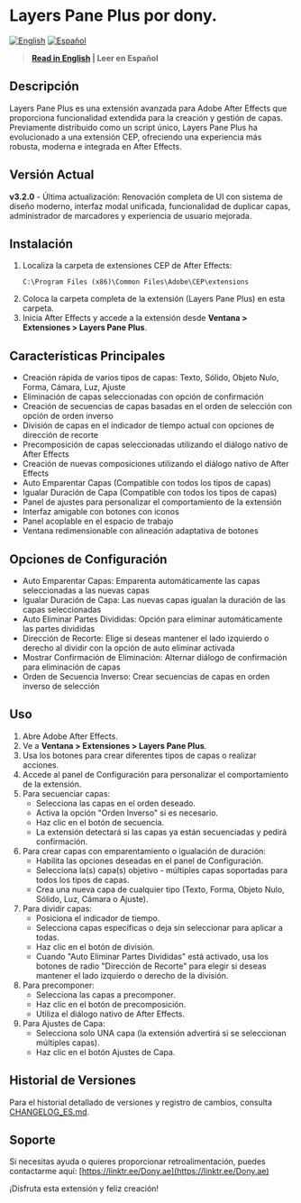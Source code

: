 # Layers Pane Plus por dony.

[![English](https://img.shields.io/badge/Language-English-blue.svg)](README.md)
[![Español](https://img.shields.io/badge/Idioma-Español-red.svg)](README_ES.md)

> **[Read in English](README.md) | Leer en Español**

## Descripción
Layers Pane Plus es una extensión avanzada para Adobe After Effects que proporciona funcionalidad extendida para la creación y gestión de capas. Previamente distribuido como un script único, Layers Pane Plus ha evolucionado a una extensión CEP, ofreciendo una experiencia más robusta, moderna e integrada en After Effects.

## Versión Actual
**v3.2.0** - Última actualización: Renovación completa de UI con sistema de diseño moderno, interfaz modal unificada, funcionalidad de duplicar capas, administrador de marcadores y experiencia de usuario mejorada.

## Instalación
1. Localiza la carpeta de extensiones CEP de After Effects:
   ```
   C:\Program Files (x86)\Common Files\Adobe\CEP\extensions
   ```
2. Coloca la carpeta completa de la extensión (Layers Pane Plus) en esta carpeta.
3. Inicia After Effects y accede a la extensión desde **Ventana > Extensiones > Layers Pane Plus**.

## Características Principales
- Creación rápida de varios tipos de capas: Texto, Sólido, Objeto Nulo, Forma, Cámara, Luz, Ajuste
- Eliminación de capas seleccionadas con opción de confirmación
- Creación de secuencias de capas basadas en el orden de selección con opción de orden inverso
- División de capas en el indicador de tiempo actual con opciones de dirección de recorte
- Precomposición de capas seleccionadas utilizando el diálogo nativo de After Effects
- Creación de nuevas composiciones utilizando el diálogo nativo de After Effects
- Auto Emparentar Capas (Compatible con todos los tipos de capas)
- Igualar Duración de Capa (Compatible con todos los tipos de capas)
- Panel de ajustes para personalizar el comportamiento de la extensión
- Interfaz amigable con botones con iconos
- Panel acoplable en el espacio de trabajo
- Ventana redimensionable con alineación adaptativa de botones

## Opciones de Configuración
- Auto Emparentar Capas: Emparenta automáticamente las capas seleccionadas a las nuevas capas
- Igualar Duración de Capa: Las nuevas capas igualan la duración de las capas seleccionadas
- Auto Eliminar Partes Divididas: Opción para eliminar automáticamente las partes divididas
- Dirección de Recorte: Elige si deseas mantener el lado izquierdo o derecho al dividir con la opción de auto eliminar activada
- Mostrar Confirmación de Eliminación: Alternar diálogo de confirmación para eliminación de capas
- Orden de Secuencia Inverso: Crear secuencias de capas en orden inverso de selección

## Uso
1. Abre Adobe After Effects.
2. Ve a **Ventana > Extensiones > Layers Pane Plus**.
3. Usa los botones para crear diferentes tipos de capas o realizar acciones.
4. Accede al panel de Configuración para personalizar el comportamiento de la extensión.
5. Para secuenciar capas:
   - Selecciona las capas en el orden deseado.
   - Activa la opción "Orden Inverso" si es necesario.
   - Haz clic en el botón de secuencia.
   - La extensión detectará si las capas ya están secuenciadas y pedirá confirmación.
6. Para crear capas con emparentamiento o igualación de duración:
   - Habilita las opciones deseadas en el panel de Configuración.
   - Selecciona la(s) capa(s) objetivo - múltiples capas soportadas para todos los tipos de capas.
   - Crea una nueva capa de cualquier tipo (Texto, Forma, Objeto Nulo, Sólido, Luz, Cámara o Ajuste).
7. Para dividir capas:
   - Posiciona el indicador de tiempo.
   - Selecciona capas específicas o deja sin seleccionar para aplicar a todas.
   - Haz clic en el botón de división.
   - Cuando "Auto Eliminar Partes Divididas" está activado, usa los botones de radio "Dirección de Recorte" para elegir si deseas mantener el lado izquierdo o derecho de la división.
8. Para precomponer:
   - Selecciona las capas a precomponer.
   - Haz clic en el botón de precomposición.
   - Utiliza el diálogo nativo de After Effects.
9. Para Ajustes de Capa:
   - Selecciona solo UNA capa (la extensión advertirá si se seleccionan múltiples capas).
   - Haz clic en el botón Ajustes de Capa.

## Historial de Versiones

Para el historial detallado de versiones y registro de cambios, consulta [CHANGELOG_ES.md](CHANGELOG_ES.md).

## Soporte
Si necesitas ayuda o quieres proporcionar retroalimentación, puedes contactarme aquí:
[https://linktr.ee/Dony.ae](https://linktr.ee/Dony.ae)

¡Disfruta esta extensión y feliz creación!